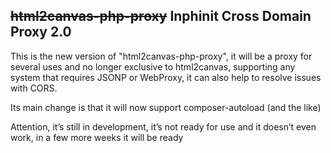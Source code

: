 ## <s>html2canvas-php-proxy</s> Inphinit Cross Domain Proxy 2.0

This is the new version of "html2canvas-php-proxy", it will be a proxy for several uses and no longer exclusive to html2canvas, supporting any system that requires JSONP or WebProxy, it can also help to resolve issues with CORS.

Its main change is that it will now support composer-autoload (and the like)

Attention, it’s still in development, it’s not ready for use and it doesn’t even work, in a few more weeks it will be ready
